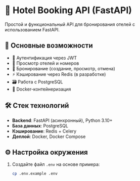 # 🏨 Hotel Booking API (FastAPI)

Простой и функциональный API для бронирования отелей с использованием FastAPI.

## 🔹 Основные возможности
- 🔐 Аутентификация через JWT
- 🏩 Просмотр отелей и номеров
- 📅 Бронирование (создание, просмотр, отмена)
- ⚡ Кэширование через Redis (в разработке)
- 🗃️ Работа с PostgreSQL
- 🐳 Docker-контейнеризация

## 🛠 Стек технологий
- **Backend**: FastAPI (асинхронный), Python 3.10+
- **База данных**: PostgreSQL
- **Кэширование**: Redis + Celery
- **Деплой**: Docker, Docker Compose

## ⚙️ Настройка окружения

1. Создайте файл `.env` на основе примера:
   ```bash
   cp .env.example .env
